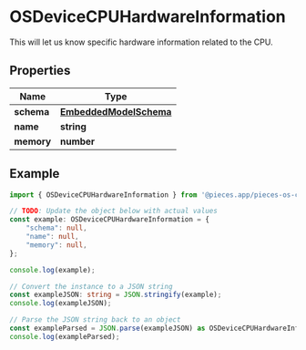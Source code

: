 
# OSDeviceCPUHardwareInformation

This will let us know specific hardware information related to the CPU.

## Properties

Name | Type
------------ | -------------
**schema** | [**EmbeddedModelSchema**](EmbeddedModelSchema)
**name** | **string**
**memory** | **number**

## Example

```typescript
import { OSDeviceCPUHardwareInformation } from '@pieces.app/pieces-os-client';

// TODO: Update the object below with actual values
const example: OSDeviceCPUHardwareInformation = {
    "schema": null,
    "name": null,
    "memory": null,
};

console.log(example);

// Convert the instance to a JSON string
const exampleJSON: string = JSON.stringify(example);
console.log(exampleJSON);

// Parse the JSON string back to an object
const exampleParsed = JSON.parse(exampleJSON) as OSDeviceCPUHardwareInformation;
console.log(exampleParsed);
```


